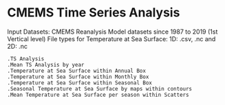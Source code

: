 # CMEMS Time Series Analysis

  Input Datasets: CMEMS Reanalysis Model datasets since 1987 to 2019 (1st Vertical level)
  File types for Temperature at Sea Surface: 1D: .csv, .nc and 2D: .nc

    .TS Analysis 
    .Mean TS Analysis by year
    .Temperature at Sea Surface within Annual Box
    .Temperature at Sea Surface within Monthly Box
    .Temperature at Sea Surface within Seasonal Box
    .Seasonal Temperature at Sea Surface by maps within contours
    .Mean Temperature at Sea Surface per season within Scatters


